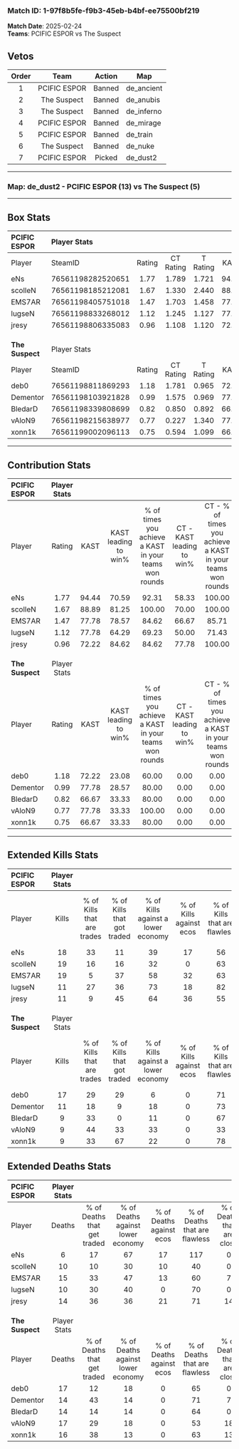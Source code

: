 ### Match ID: 1-97f8b5fe-f9b3-45eb-b4bf-ee75500bf219  
**Match Date**: 2025-02-24  
**Teams**: PCIFIC ESPOR vs The Suspect  

## Vetos  

| Order | Team | Action | Map |
| :---: | :--: | :----: | --- |
| 1 | PCIFIC ESPOR | Banned | de_ancient |
| 2 | The Suspect | Banned | de_anubis |
| 3 | The Suspect | Banned | de_inferno |
| 4 | PCIFIC ESPOR | Banned | de_mirage |
| 5 | PCIFIC ESPOR | Banned | de_train |
| 6 | The Suspect | Banned | de_nuke |
| 7 | PCIFIC ESPOR | Picked | de_dust2 |

---  

### **Map**: de_dust2 - PCIFIC ESPOR (13) vs The Suspect (5)  
---  

## Box Stats  

| **PCIFIC ESPOR** | Player Stats      |        |           |          |       |       |       |         |        |      |     |
| :- | :- | :-: | :-: | :-: | :-: | :-: | :-: | :-: | :-: | :-: | :-: |
| Player           | SteamID           | Rating | CT Rating | T Rating | KAST  |  ADR  | Kills | Assists | Deaths | K/D  | HS% |
| eNs              | 76561198282520651 |  1.77  |   1.789   |  1.721   | 94.44 | 94.2  |  18   |    5    |   6    | 3.00 | 55  |
| scolleN          | 76561198185212081 |  1.67  |   1.330   |  2.440   | 88.89 | 101.8 |  19   |    3    |   10   | 1.90 | 78  |
| EMS7AR           | 76561198405751018 |  1.47  |   1.703   |  1.458   | 77.78 | 105.4 |  19   |    7    |   15   | 1.27 | 73  |
| lugseN           | 76561198833268012 |  1.12  |   1.245   |  1.127   | 77.78 | 69.4  |  11   |    6    |   10   | 1.10 | 27  |
| jresy            | 76561198806335083 |  0.96  |   1.108   |  1.120   | 72.22 | 71.3  |  11   |    6    |   14   | 0.79 | 54  |
|                  |                   |        |           |          |       |       |       |         |        |      |     |
|                  |                   |        |           |          |       |       |       |         |        |      |     |
|                  |                   |        |           |          |       |       |       |         |        |      |     |
| **The Suspect**  | Player Stats      |        |           |          |       |       |       |         |        |      |     |
| Player           | SteamID           | Rating | CT Rating | T Rating | KAST  |  ADR  | Kills | Assists | Deaths | K/D  | HS% |
| deb0             | 76561198811869293 |  1.18  |   1.781   |  0.965   | 72.22 | 78.7  |  17   |    4    |   17   | 1.00 | 76  |
| Dementor         | 76561198103921828 |  0.99  |   1.575   |  0.969   | 77.78 | 73.1  |  11   |    3    |   14   | 0.79 | 54  |
| BledarD          | 76561198339808699 |  0.82  |   0.850   |  0.892   | 66.67 | 68.7  |   9   |    6    |   14   | 0.64 | 55  |
| vAloN9           | 76561198215638977 |  0.77  |   0.227   |  1.340   | 77.78 | 61.0  |   9   |    3    |   17   | 0.53 | 66  |
| xonn1k           | 76561199002096113 |  0.75  |   0.594   |  1.099   | 66.67 | 66.6  |   9   |    6    |   16   | 0.56 | 77  |
---  

## Contribution Stats  

| **PCIFIC ESPOR** | Player Stats |       |                      |                                                        |                           |                                                             |                          |                                                            |
| :- | :-: | :-: | :-: | :-: | :-: | :-: | :-: | :-: |
| Player           |    Rating    | KAST  | KAST leading to win% | % of times you achieve a KAST in your teams won rounds | CT - KAST leading to win% | CT - % of times you achieve a KAST in your teams won rounds | T - KAST leading to win% | T - % of times you achieve a KAST in your teams won rounds |
| eNs              |     1.77     | 94.44 |        70.59         |                         92.31                          |           58.33           |                           100.00                            |          100.00          |                           83.33                            |
| scolleN          |     1.67     | 88.89 |        81.25         |                         100.00                         |           70.00           |                           100.00                            |          100.00          |                           100.00                           |
| EMS7AR           |     1.47     | 77.78 |        78.57         |                         84.62                          |           66.67           |                            85.71                            |          100.00          |                           83.33                            |
| lugseN           |     1.12     | 77.78 |        64.29         |                         69.23                          |           50.00           |                            71.43                            |          100.00          |                           66.67                            |
| jresy            |     0.96     | 72.22 |        84.62         |                         84.62                          |           77.78           |                           100.00                            |          100.00          |                           66.67                            |
|                  |              |       |                      |                                                        |                           |                                                             |                          |                                                            |
|                  |              |       |                      |                                                        |                           |                                                             |                          |                                                            |
|                  |              |       |                      |                                                        |                           |                                                             |                          |                                                            |
| **The Suspect**  | Player Stats |       |                      |                                                        |                           |                                                             |                          |                                                            |
| Player           |    Rating    | KAST  | KAST leading to win% | % of times you achieve a KAST in your teams won rounds | CT - KAST leading to win% | CT - % of times you achieve a KAST in your teams won rounds | T - KAST leading to win% | T - % of times you achieve a KAST in your teams won rounds |
| deb0             |     1.18     | 72.22 |        23.08         |                         60.00                          |           0.00            |                            0.00                             |          37.50           |                           60.00                            |
| Dementor         |     0.99     | 77.78 |        28.57         |                         80.00                          |           0.00            |                            0.00                             |          50.00           |                           80.00                            |
| BledarD          |     0.82     | 66.67 |        33.33         |                         80.00                          |           0.00            |                            0.00                             |          50.00           |                           80.00                            |
| vAloN9           |     0.77     | 77.78 |        33.33         |                         100.00                         |           0.00            |                            0.00                             |          41.67           |                           100.00                           |
| xonn1k           |     0.75     | 66.67 |        33.33         |                         80.00                          |           0.00            |                            0.00                             |          44.44           |                           80.00                            |
---  

## Extended Kills Stats  

| **PCIFIC ESPOR** | Player Stats |                            |                            |                                    |                         |                              |                                 |                                       |                    |           |
| :- | :-: | :-: | :-: | :-: | :-: | :-: | :-: | :-: | :-: | :-: |
| Player           |    Kills     | % of Kills that are trades | % of Kills that got traded | % of Kills against a lower economy | % of Kills against ecos | % of Kills that are flawless | % of Kills that are close duels | % of Kills that are assisted by flash | Pistol Round Kills | AWP Kills |
| eNs              |      18      |             33             |             11             |                 39                 |           17            |              56              |                6                |                   0                   |         3          |     1     |
| scolleN          |      19      |             16             |             16             |                 32                 |            0            |              63              |                5                |                  11                   |         1          |     0     |
| EMS7AR           |      19      |             5              |             37             |                 58                 |           32            |              63              |               16                |                  11                   |         1          |     0     |
| lugseN           |      11      |             27             |             36             |                 73                 |           18            |              82              |                0                |                   0                   |         0          |     7     |
| jresy            |      11      |             9              |             45             |                 64                 |           36            |              55              |                9                |                  18                   |         2          |     0     |
|                  |              |                            |                            |                                    |                         |                              |                                 |                                       |                    |           |
|                  |              |                            |                            |                                    |                         |                              |                                 |                                       |                    |           |
|                  |              |                            |                            |                                    |                         |                              |                                 |                                       |                    |           |
| **The Suspect**  | Player Stats |                            |                            |                                    |                         |                              |                                 |                                       |                    |           |
| Player           |    Kills     | % of Kills that are trades | % of Kills that got traded | % of Kills against a lower economy | % of Kills against ecos | % of Kills that are flawless | % of Kills that are close duels | % of Kills that are assisted by flash | Pistol Round Kills | AWP Kills |
| deb0             |      17      |             29             |             29             |                 6                  |            0            |              71              |                6                |                   0                   |         3          |     0     |
| Dementor         |      11      |             18             |             9              |                 18                 |            0            |              73              |                0                |                   0                   |         2          |     0     |
| BledarD          |      9       |             33             |             0              |                 11                 |            0            |              67              |                0                |                   0                   |         1          |     0     |
| vAloN9           |      9       |             44             |             33             |                 33                 |            0            |              33              |               22                |                   0                   |         0          |     0     |
| xonn1k           |      9       |             33             |             67             |                 22                 |            0            |              78              |                0                |                  22                   |         0          |     0     |
## Extended Deaths Stats  

| **PCIFIC ESPOR** | Player Stats |                             |                                   |                          |                               |                            |                           |               |
| :- | :-: | :-: | :-: | :-: | :-: | :-: | :-: | :-: |
| Player           |    Deaths    | % of Deaths that get traded | % of Deaths against lower economy | % of Deaths against ecos | % of Deaths that are flawless | % of Deaths that are close | % of Deaths while blinded | Deaths to AWP |
| eNs              |      6       |             17              |                67                 |            17            |              117              |             0              |            17             |       0       |
| scolleN          |      10      |             10              |                30                 |            10            |              40               |             0              |             0             |       0       |
| EMS7AR           |      15      |             33              |                47                 |            13            |              60               |             7              |             7             |       0       |
| lugseN           |      10      |             30              |                40                 |            0             |              70               |             0              |             0             |       0       |
| jresy            |      14      |             36              |                36                 |            21            |              71               |             14             |             0             |       0       |
|                  |              |                             |                                   |                          |                               |                            |                           |               |
|                  |              |                             |                                   |                          |                               |                            |                           |               |
|                  |              |                             |                                   |                          |                               |                            |                           |               |
| **The Suspect**  | Player Stats |                             |                                   |                          |                               |                            |                           |               |
| Player           |    Deaths    | % of Deaths that get traded | % of Deaths against lower economy | % of Deaths against ecos | % of Deaths that are flawless | % of Deaths that are close | % of Deaths while blinded | Deaths to AWP |
| deb0             |      17      |             12              |                18                 |            0             |              65               |             0              |             6             |       1       |
| Dementor         |      14      |             43              |                14                 |            0             |              71               |             7              |             7             |       1       |
| BledarD          |      14      |             14              |                14                 |            0             |              64               |             0              |             7             |       2       |
| vAloN9           |      17      |             29              |                18                 |            0             |              53               |             18             |             6             |       2       |
| xonn1k           |      16      |             38              |                13                 |            0             |              63               |             13             |            13             |       2       |
